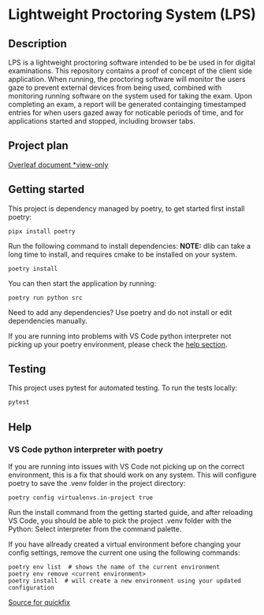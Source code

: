 # Lightweight Proctoring System (LPS)

## Description

LPS is a lightweight proctoring software intended to be be used in for digital examinations. This repository contains a proof of concept of the client side application. When running, the proctoring software will monitor the users gaze to prevent external devices from being used, combined with monitoring running software on the system used for taking the exam. Upon completing an exam, a report will be generated containging timestamped entries for when users gazed away for noticable periods of time, and for applications started and stopped, including browser tabs.

## Project plan

[Overleaf document *view-only](https://www.overleaf.com/read/tkbgctjyxbqk#17af24)

## Getting started

This project is dependency managed by poetry, to get started first install poetry:

```shell
pipx install poetry
```

Run the following command to install dependencies:
__NOTE:__ dlib can take a long time to install, and requires cmake to be installed on your system.

```shell
poetry install
```

You can then start the application by running:

```shell
poetry run python src
```

Need to add any dependencies? Use poetry and do not install or edit dependencies manually.

If you are running into problems with VS Code python interpreter not picking up your poetry environment, please check the [help section](#vs-code-python-interpreter-with-poetry).

## Testing

This project uses pytest for automated testing. To run the tests locally:

```bash
pytest
```

## Help

### VS Code python interpreter with poetry

If you are running into issues with VS Code not picking up on the correct environment, this is a fix that should work on any system.
This will configure poetry to save the .venv folder in the project directory:

```shell
poetry config virtualenvs.in-project true
```

Run the install command from the getting started guide, and after reloading VS Code, you should be able to pick the project .venv folder with the Python: Select interpreter from the command palette.

If you have allready created a virtual environment before changing your config settings, remove the current one using the following commands:

```shell
poetry env list  # shows the name of the current environment
poetry env remove <current environment>
poetry install  # will create a new environment using your updated configuration
```

[Source for quickfix](https://stackoverflow.com/questions/59882884/vscode-doesnt-show-poetry-virtualenvs-in-select-interpreter-option)
